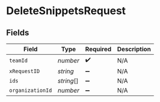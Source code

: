 # DeleteSnippetsRequest


## Fields

| Field              | Type               | Required           | Description        |
| ------------------ | ------------------ | ------------------ | ------------------ |
| `teamId`           | *number*           | :heavy_check_mark: | N/A                |
| `xRequestID`       | *string*           | :heavy_minus_sign: | N/A                |
| `ids`              | *string*[]         | :heavy_minus_sign: | N/A                |
| `organizationId`   | *number*           | :heavy_minus_sign: | N/A                |